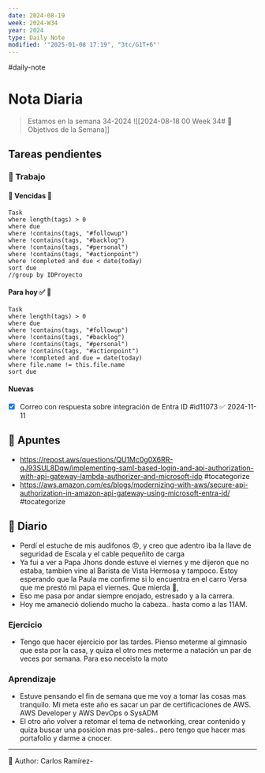 ```yaml
---
date: 2024-08-19
week: 2024-W34
year: 2024
type: Daily Note
modified: '"2025-01-08 17:19", "3tc/G1T+6"'
---
```

#daily-note

 
# Nota Diaria

> Estamos en la semana 34-2024
![[2024-08-18 00 Week 34# 🥅 Objetivos de la Semana]]

## Tareas pendientes
### 👷 Trabajo
#### 🚩 Vencidas 👀 
 ```dataview
Task
where length(tags) > 0
where due
where !contains(tags, "#followup")
where !contains(tags, "#backlog")
where !contains(tags, "#personal")
where !contains(tags, "#actionpoint")
where !completed and due < date(today)
sort due
//group by IDProyecto
 ```
#### Para hoy ✅ 💪
 ```dataview
Task
where length(tags) > 0
where due
where !contains(tags, "#followup")
where !contains(tags, "#backlog")
where !contains(tags, "#personal")
where !contains(tags, "#actionpoint")
where !completed and due = date(today)
where file.name != this.file.name
sort due
 ```
#### Nuevas
- [x] Correo con respuesta sobre integración de Entra ID #id11073 ✅ 2024-11-11



## 📓 Apuntes
- https://repost.aws/questions/QU1Mc0g0X6RR-qJ93SUL8Dqw/implementing-saml-based-login-and-api-authorization-with-api-gateway-lambda-authorizer-and-microsoft-idp #tocategorize
- https://aws.amazon.com/es/blogs/modernizing-with-aws/secure-api-authorization-in-amazon-api-gateway-using-microsoft-entra-id/ #tocategorize 

## 📘 Diario
- Perdí el estuche de mis audifonos 😠, y creo que adentro iba la llave de seguridad de Escala y el cable pequeñito de carga
- Ya fui a ver a Papa Jhons donde estuve el viernes y me dijeron que no estaba, tambien vine al Barista de Vista Hermosa y tampoco. Estoy esperando que la Paula me confirme si lo encuentra en el carro Versa que me prestó mi papa el viernes. Que mierda 💩, 
- Eso me pasa por andar siempre enojado, estresado y a la carrera.
- Hoy me amaneció doliendo mucho la cabeza.. hasta como a las 11AM.

### Ejercicio
- Tengo que hacer ejercicio por las tardes. Pienso meterme al gimnasio que esta por la casa, y quiza el otro mes meterme a natación un par de veces por semana. Para eso neceisto la moto
### Aprendizaje
- Estuve pensando el fin de semana que me voy a tomar las cosas mas tranquilo. Mi meta este año es sacar un par de certificaciones de AWS. AWS Developer y AWS DevOps o SysADM
- El otro año volver a retomar el tema de networking, crear contenido y quiza buscar una posicion mas pre-sales.. pero tengo que hacer mas portafolio y darme a cnocer.




---
📝
Author: Carlos Ramírez-